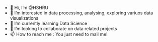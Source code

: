 - 👋 Hi, I’m @HSHRU
- 👀 I’m interested in data processing, analysing, exploring variuos data visualizations
- 🌱 I’m currently learning Data Science
- 💞️ I’m looking to collaborate on data related projects
- 📫 How to reach me : You just need to mail me!

<!---
HSHRU/HSHRU is a ✨ special ✨ repository because its `README.md` (this file) appears on your GitHub profile.
You can click the Preview link to take a look at your changes.
--->

